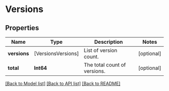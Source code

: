 # Versions

## Properties
Name | Type | Description | Notes
------------ | ------------- | ------------- | -------------
**versions** | [VersionsVersions] | List of version count. | [optional] 
**total** | **Int64** | The total count of versions. | [optional] 

[[Back to Model list]](../README.md#documentation-for-models) [[Back to API list]](../README.md#documentation-for-api-endpoints) [[Back to README]](../README.md)


